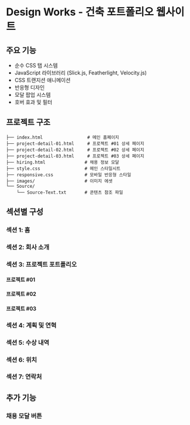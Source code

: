 # Design Works - 건축 포트폴리오 웹사이트

## 주요 기능

-  순수 CSS 탭 시스템
-  JavaScript 라이브러리 (Slick.js, Featherlight, Velocity.js)
-  CSS 트랜지션 애니메이션
-  반응형 디자인
-  모달 팝업 시스템
-  호버 효과 및 필터

##  프로젝트 구조

```
├── index.html                 # 메인 홈페이지
├── project-detail-01.html     # 프로젝트 #01 상세 페이지
├── project-detail-02.html     # 프로젝트 #02 상세 페이지  
├── project-detail-03.html     # 프로젝트 #03 상세 페이지
├── hiring.html               # 채용 정보 모달
├── style.css                 # 메인 스타일시트
├── responsive.css            # 모바일 반응형 스타일
├── images/                   # 이미지 에셋
└── Source/
    └── Source-Text.txt       # 콘텐츠 참조 파일
```

##  섹션별 구성

###  섹션 1: 홈

###  섹션 2: 회사 소개

### 섹션 3: 프로젝트 포트폴리오

#### **프로젝트 #01**

#### **프로젝트 #02**

#### **프로젝트 #03**

###  섹션 4: 계획 및 연혁

###  섹션 5: 수상 내역

###  섹션 6: 위치

###  섹션 7: 연락처

## 추가 기능

### 채용 모달 버튼
